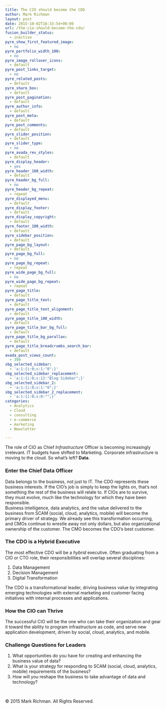 ```yaml
---
title: The CIO should become the CDO
author: Mark Richman
layout: post
date: 2015-10-02T16:33:54+00:00
url: /the-cio-should-become-the-cdo/
fusion_builder_status:
  - inactive
pyre_show_first_featured_image:
  - no
pyre_portfolio_width_100:
  - no
pyre_image_rollover_icons:
  - default
pyre_post_links_target:
  - no
pyre_related_posts:
  - default
pyre_share_box:
  - default
pyre_post_pagination:
  - default
pyre_author_info:
  - default
pyre_post_meta:
  - default
pyre_post_comments:
  - default
pyre_slider_position:
  - default
pyre_slider_type:
  - no
pyre_avada_rev_styles:
  - default
pyre_display_header:
  - yes
pyre_header_100_width:
  - default
pyre_header_bg_full:
  - no
pyre_header_bg_repeat:
  - repeat
pyre_displayed_menu:
  - default
pyre_display_footer:
  - default
pyre_display_copyright:
  - default
pyre_footer_100_width:
  - default
pyre_sidebar_position:
  - default
pyre_page_bg_layout:
  - default
pyre_page_bg_full:
  - no
pyre_page_bg_repeat:
  - repeat
pyre_wide_page_bg_full:
  - no
pyre_wide_page_bg_repeat:
  - repeat
pyre_page_title:
  - default
pyre_page_title_text:
  - default
pyre_page_title_text_alignment:
  - default
pyre_page_title_100_width:
  - default
pyre_page_title_bar_bg_full:
  - default
pyre_page_title_bg_parallax:
  - default
pyre_page_title_breadcrumbs_search_bar:
  - default
avada_post_views_count:
  - 390
sbg_selected_sidebar:
  - 'a:1:{i:0;s:1:"0";}'
sbg_selected_sidebar_replacement:
  - 'a:1:{i:0;s:12:"Blog Sidebar";}'
sbg_selected_sidebar_2:
  - 'a:1:{i:0;s:1:"0";}'
sbg_selected_sidebar_2_replacement:
  - 'a:1:{i:0;s:0:"";}'
categories:
  - Analytics
  - Cloud
  - consulting
  - e-commerce
  - marketing
  - Newsletter

---
```

<div>
  The role of CIO as Chief <em>Infrastructure</em> Officer is becoming increasingly irrelevant. IT budgets have shifted to Marketing. Corporate infrastructure is moving to the cloud. So what&#8217;s left? <strong>Data</strong>.
</div>

<div>
</div>

### **Enter the Chief Data Officer**

<div>
</div>

<div>
  Data belongs to the business, not just to IT. The CDO represents these business interests. If the CIO&#8217;s job is simply to keep the lights on, that&#8217;s not something the rest of the business will relate to. If CIOs are to survive, they must evolve, much like the technology for which they have been responsible.
</div>

<div>
</div>

<div>
  Business intelligence, data analytics, and the value delivered to the business from SCAM (social, cloud, analytics, mobile) will become the primary driver of strategy. We already see this transformation occurring, and CMOs continue to wrestle away not only dollars, but also organizational ownership of the customer. The CMO becomes the CDO&#8217;s best customer.
</div>

<div>
</div>

### **The CDO is a Hybrid Executive**

<div>
</div>

<div>
  The most effective CDO will be a <i>hybrid</i> executive. Often graduating from a CIO or CTO role, their responsibilities will overlap several disciplines:
</div>

  1. Data Management
  2. Decision Management
  3. Digital Transformation

<div>
  The CDO is a transformational leader, driving business value by integrating emerging technologies with external marketing and customer facing initiatives with internal processes and applications.
</div>

<div>
</div>

### **How the CIO can Thrive**

<div>
</div>

<div>
  The successful CIO will be the one who can take their organization and gear it toward the ability to program infrastructure as code, and serve new application development, driven by social, cloud, analytics, and mobile.
</div>

<div>
</div>

### **Challenge Questions for Leaders**

  1. What opportunities do you have for creating and enhancing the business value of data?
  2. What is your strategy for responding to SCAM (social, cloud, analytics, mobile) requirements of the business?
  3. How will you reshape the business to take advantage of data and technology?

&nbsp;

© 2015 Mark Richman. All Rights Reserved.